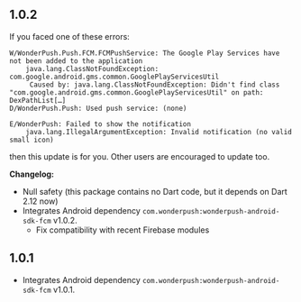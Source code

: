 ## 1.0.2

If you faced one of these errors:

```
W/WonderPush.Push.FCM.FCMPushService: The Google Play Services have not been added to the application
    java.lang.ClassNotFoundException: com.google.android.gms.common.GooglePlayServicesUtil
     Caused by: java.lang.ClassNotFoundException: Didn't find class "com.google.android.gms.common.GooglePlayServicesUtil" on path: DexPathList[…]
D/WonderPush.Push: Used push service: (none)
```

```
E/WonderPush: Failed to show the notification
    java.lang.IllegalArgumentException: Invalid notification (no valid small icon)
```

then this update is for you.
Other users are encouraged to update too.

**Changelog:**

* Null safety (this package contains no Dart code, but it depends on Dart 2.12 now)
* Integrates Android dependency `com.wonderpush:wonderpush-android-sdk-fcm` v1.0.2.
  * Fix compatibility with recent Firebase modules

## 1.0.1

* Integrates Android dependency `com.wonderpush:wonderpush-android-sdk-fcm` v1.0.1.
